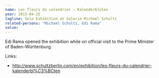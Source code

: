 ```yaml
---
name: Les fleurs du calendrier – Kalenderblüten
year: 2015-04-25
tagline: Solo Exhibition at Galerie Michael Schultz
related-persons: "Michael Schultz, Edi Rama"
value:
---
```

Edi Rama opened the exhibition while on official visit to the Prime Minister of Baden-Württenburg.

Links:
* <http://www.schultzberlin.com/en/exhibition/les-fleurs-du-calendrier-kalenderbl%C3%BCten>
